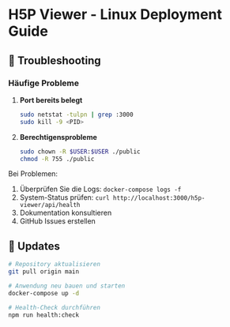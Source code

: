 # H5P Viewer - Linux Deployment Guide

## 🔧 Troubleshooting

### Häufige Probleme

1. **Port bereits belegt**
   ```bash
   sudo netstat -tulpn | grep :3000
   sudo kill -9 <PID>
   ```

2. **Berechtigensprobleme**
   ```bash
   sudo chown -R $USER:$USER ./public
   chmod -R 755 ./public
   ```

Bei Problemen:

1. Überprüfen Sie die Logs: `docker-compose logs -f`
2. System-Status prüfen: `curl http://localhost:3000/h5p-viewer/api/health`
3. Dokumentation konsultieren
4. GitHub Issues erstellen

## 🔄 Updates

```bash
# Repository aktualisieren
git pull origin main

# Anwendung neu bauen und starten
docker-compose up -d

# Health-Check durchführen
npm run health:check
```
